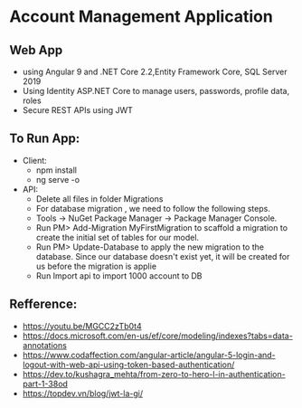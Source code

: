 # Account Management Application
## Web App 
- using Angular 9 and .NET Core 2.2,Entity Framework Core, SQL Server 2019
- Using Identity ASP.NET Core to manage users, passwords, profile data, roles
- Secure REST APIs using JWT
## To Run App:
- Client: 
	+ npm install
    + ng serve -o
- API:
    + Delete all files in folder Migrations 
    + For database migration , we need to follow the following steps.
	- Tools -> NuGet Package Manager -> Package Manager Console.
	- Run PM> Add-Migration MyFirstMigration to scaffold a migration to create the initial set of tables for our model. 	
	- Run PM> Update-Database to apply the new migration to the database. Since our database doesn't exist yet, it will be created for us before the migration is applie
    + Run Import api to import 1000 account to DB		
		
## Refference: 
- https://youtu.be/MGCC2zTb0t4
- https://docs.microsoft.com/en-us/ef/core/modeling/indexes?tabs=data-annotations
- https://www.codaffection.com/angular-article/angular-5-login-and-logout-with-web-api-using-token-based-authentication/
- https://dev.to/kushagra_mehta/from-zero-to-hero-l-in-authentication-part-1-38od
- https://topdev.vn/blog/jwt-la-gi/

